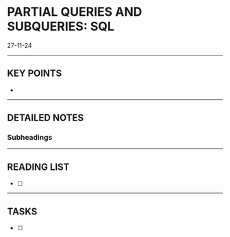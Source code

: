# PARTIAL QUERIES AND SUBQUERIES: SQL
27-11-24

---
## KEY POINTS

- 

---
## DETAILED NOTES

### Subheadings

---
## READING LIST
- [ ]

---
## TASKS
- [ ]
